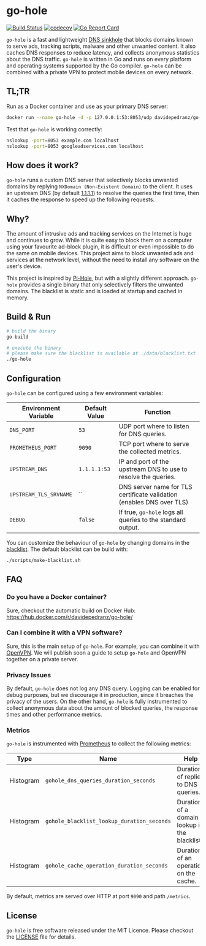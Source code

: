 # go-hole
[![Build Status](https://travis-ci.org/davidepedranz/go-hole.svg?branch=master)](https://travis-ci.org/davidepedranz/go-hole)
[![codecov](https://codecov.io/gh/davidepedranz/go-hole/branch/master/graph/badge.svg)](https://codecov.io/gh/davidepedranz/go-hole)
[![Go Report Card](https://goreportcard.com/badge/github.com/davidepedranz/go-hole)](https://goreportcard.com/report/github.com/davidepedranz/go-hole)

`go-hole` is a fast and lightweight [DNS sinkhole](https://en.wikipedia.org/wiki/DNS_Sinkhole) that blocks domains known to serve ads, tracking scripts, malware and other unwanted content. It also caches DNS responses to reduce latency, and collects anonymous statistics about the DNS traffic. `go-hole` is written in Go and runs on every platform and operating systems supported by the Go compiler. `go-hole` can be combined with a private VPN to protect mobile devices on every network.

## TL;TR

Run as a Docker container and use as your primary DNS server:
```sh
docker run --name go-hole -d -p 127.0.0.1:53:8053/udp davidepedranz/go-hole:latest
```

Test that `go-hole` is working correctly:
```sh
nslookup -port=8053 example.com localhost
nslookup -port=8053 googleadservices.com localhost
```

## How does it work?

`go-hole` runs a custom DNS server that selectively blocks unwanted domains by replying `NXDomain (Non-Existent Domain)` to the client. It uses an upstream DNS (by default [1.1.1.1](https://1.1.1.1/)) to resolve the queries the first time, then it caches the response to speed up the following requests.

## Why?

The amount of intrusive ads and tracking services on the Internet is huge and continues to grow. While it is quite easy to block them on a computer using your favourite ad-block plugin, it is difficult or even impossible to do the same on mobile devices. This project aims to block unwanted ads and services at the network level, without the need to install any software on the user's device.

This project is inspired by [Pi-Hole](https://github.com/pi-hole/pi-hole), but with a slightly different approach. `go-hole` provides a single binary that only selectively filters the unwanted domains. The blacklist is static and is loaded at startup and cached in memory.

## Build & Run

```sh
# build the binary
go build

# execute the binary
# please make sure the blacklist is available at ./data/blacklist.txt
./go-hole
```

## Configuration

`go-hole` can be configured using a few environment variables:

| Environment Variable   | Default Value | Function                                                              |
| ---------------------- | ------------- | --------------------------------------------------------------------- |
| `DNS_PORT`             | `53`          | UDP port where to listen for DNS queries.                             |
| `PROMETHEUS_PORT`      | `9090`        | TCP port where to serve the collected metrics.                        |
| `UPSTREAM_DNS`         | `1.1.1.1:53`  | IP and port of the upstream DNS to use to resolve the queries.        |
| `UPSTREAM_TLS_SRVNAME` | ``            | DNS server name for TLS certificate validation (enables DNS over TLS)  |
| `DEBUG`                | `false`       | If true, `go-hole` logs all queries to the standard output.           |

You can customize the behaviour of `go-hole` by changing domains in the [blacklist](./data/blacklist.txt). The default blacklist can be build with:

```sh
./scripts/make-blacklist.sh
```

## FAQ

### Do you have a Docker container?

Sure, checkout the automatic build on Docker Hub: https://hub.docker.com/r/davidepedranz/go-hole/

### Can I combine it with a VPN software?

Sure, this is the main setup of `go-hole`. For example, you can combine it with [OpenVPN](https://openvpn.net/). We will publish soon a guide to setup `go-hole` and OpenVPN together on a private server.

### Privacy Issues

By default, `go-hole` does not log any DNS query. Logging can be enabled for debug purposes, but we discourage it in production, since it breaches the privacy of the users. On the other hand, `go-hole` is fully instrumented to collect anonymous data about the amount of blocked queries, the response times and other performance metrics.

### Metrics

`go-hole` is instrumented with [Prometheus](https://prometheus.io/) to collect the following metrics:

| Type      | Name                                       | Help                                          |
| --------- | ------------------------------------------ | --------------------------------------------- |
| Histogram | `gohole_dns_queries_duration_seconds`      | Duration of replies to DNS queries.           |
| Histogram | `gohole_blacklist_lookup_duration_seconds` | Duration of a domain lookup in the blacklist. |
| Histogram | `gohole_cache_operation_duration_seconds`  | Duration of an operation on the cache.        |

By default, metrics are served over HTTP at port `9090` and path `/metrics`.

## License

`go-hole` is free software released under the MIT Licence. Please checkout the [LICENSE](./LICENSE) file for details.
